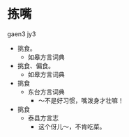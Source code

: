# 拣嘴
gaen3 jy3
+ 挑食。
  * 如皋方言词典
+ 挑食、偏食。
  * 如皋方言词典
+ 挑食
  * 东台方言词典
    - ～不是好习惯，嘴泼身才壮嘛！
+ 挑食
  * 泰县方言志
    - 这个伢儿～，不肯吃菜。
